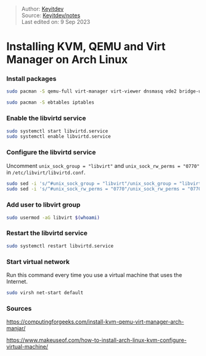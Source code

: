 >Author: [Keyitdev](https://github.com/keyitdev)\
Source: [Keyitdev/notes](https://github.com/keyitdev/notes)\
Last edited on: 9 Sep 2023

# Installing KVM, QEMU and Virt Manager on Arch Linux

### Install packages

```bash
sudo pacman -S qemu-full virt-manager virt-viewer dnsmasq vde2 bridge-utils openbsd-netcat dmidecode
```

```bash
sudo pacman -S ebtables iptables
```

### Enable the libvirtd service

```bash
sudo systemctl start libvirtd.service
sudo systemctl enable libvirtd.service
```

### Configure the libvirtd service

Uncomment `unix_sock_group = "libvirt"` and `unix_sock_rw_perms = "0770"` in `/etc/libvirt/libvirtd.conf`.

```bash
sudo sed -i 's/^#unix_sock_group = "libvirt"/unix_sock_group = "libvirt"/' /etc/libvirt/libvirtd.conf
sudo sed -i 's/^#unix_sock_rw_perms = "0770"/unix_sock_rw_perms = "0770"/' /etc/libvirt/libvirtd.conf
```

### Add user to libvirt group

```bash
sudo usermod -aG libvirt $(whoami)
```

### Restart the libvirtd service

```bash
sudo systemctl restart libvirtd.service
```

### Start virtual network

Run this command every time you use a virtual machine that uses the Internet.

```bash
sudo virsh net-start default
```

### Sources

https://computingforgeeks.com/install-kvm-qemu-virt-manager-arch-manjar/

https://www.makeuseof.com/how-to-install-arch-linux-kvm-configure-virtual-machine/
